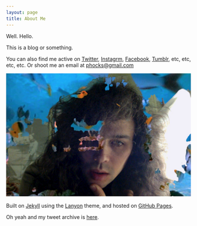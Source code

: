 ```yaml
---
layout: page
title: About Me
---
```


Well. Hello.

This is a blog or something.

You can also find me active on [Twitter](https://twitter.com/phocks), [Instagrm](http://instagram.com/phocks), [Facebook](https://facebook.com/phocks), [Tumblr](http://phocks.tumblr.com/), etc, etc, etc, etc. Or shoot me an email at [phocks@gmail.com](mailto:phocks@gmail.com)

![A picture of me.](public/img/josh-messiah.jpg)

Built on [Jekyll](http://jekyllrb.com/) using the [Lanyon](http://lanyon.getpoole.com/) theme, and hosted on [GitHub Pages](https://pages.github.com/).

Oh yeah and my tweet archive is [here](https://phocks.github.io/tweets/).
